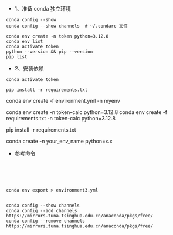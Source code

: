 

* 1、准备 conda 独立环境

```shell
conda config --show
conda config --show channels  # ~/.condarc 文件

conda env create -n token python=3.12.8
conda env list
conda activate token
python --version && pip --version
pip list
```

* 2、安装依赖

```shell
conda activate token

pip install -r requirements.txt
```










conda env create -f environment.yml -n myenv

conda env create -n token-calc python=3.12.8
conda env create -f requirements.txt -n token-calc python=3.12.8

pip install -r requirements.txt

conda create -n your_env_name python=x.x


* 参考命令

```shell





conda env export > environment3.yml


conda config --show channels
conda config --add channels https://mirrors.tuna.tsinghua.edu.cn/anaconda/pkgs/free/
conda config --remove channels https://mirrors.tuna.tsinghua.edu.cn/anaconda/pkgs/free/


```